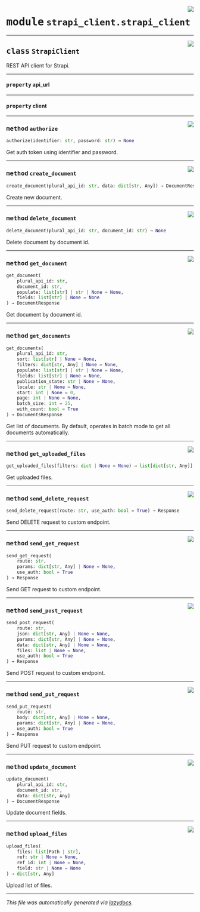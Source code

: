 <!-- markdownlint-disable -->

<a href="../src/strapi_client/strapi_client.py#L0"><img align="right" style="float:right;" src="https://img.shields.io/badge/-source-cccccc?style=flat-square"></a>

# <kbd>module</kbd> `strapi_client.strapi_client`






---

<a href="../src/strapi_client/strapi_client.py#L12"><img align="right" style="float:right;" src="https://img.shields.io/badge/-source-cccccc?style=flat-square"></a>

## <kbd>class</kbd> `StrapiClient`
REST API client for Strapi. 


---

#### <kbd>property</kbd> api_url





---

#### <kbd>property</kbd> client







---

<a href="../src/strapi_client/strapi_client.py#L32"><img align="right" style="float:right;" src="https://img.shields.io/badge/-source-cccccc?style=flat-square"></a>

### <kbd>method</kbd> `authorize`

```python
authorize(identifier: str, password: str) → None
```

Get auth token using identifier and password. 

---

<a href="../src/strapi_client/strapi_client.py#L105"><img align="right" style="float:right;" src="https://img.shields.io/badge/-source-cccccc?style=flat-square"></a>

### <kbd>method</kbd> `create_document`

```python
create_document(plural_api_id: str, data: dict[str, Any]) → DocumentResponse
```

Create new document. 

---

<a href="../src/strapi_client/strapi_client.py#L125"><img align="right" style="float:right;" src="https://img.shields.io/badge/-source-cccccc?style=flat-square"></a>

### <kbd>method</kbd> `delete_document`

```python
delete_document(plural_api_id: str, document_id: str) → None
```

Delete document by document id. 

---

<a href="../src/strapi_client/strapi_client.py#L45"><img align="right" style="float:right;" src="https://img.shields.io/badge/-source-cccccc?style=flat-square"></a>

### <kbd>method</kbd> `get_document`

```python
get_document(
    plural_api_id: str,
    document_id: str,
    populate: list[str] | str | None = None,
    fields: list[str] | None = None
) → DocumentResponse
```

Get document by document id. 

---

<a href="../src/strapi_client/strapi_client.py#L60"><img align="right" style="float:right;" src="https://img.shields.io/badge/-source-cccccc?style=flat-square"></a>

### <kbd>method</kbd> `get_documents`

```python
get_documents(
    plural_api_id: str,
    sort: list[str] | None = None,
    filters: dict[str, Any] | None = None,
    populate: list[str] | str | None = None,
    fields: list[str] | None = None,
    publication_state: str | None = None,
    locale: str | None = None,
    start: int | None = 0,
    page: int | None = None,
    batch_size: int = 25,
    with_count: bool = True
) → DocumentsResponse
```

Get list of documents. By default, operates in batch mode to get all documents automatically. 

---

<a href="../src/strapi_client/strapi_client.py#L216"><img align="right" style="float:right;" src="https://img.shields.io/badge/-source-cccccc?style=flat-square"></a>

### <kbd>method</kbd> `get_uploaded_files`

```python
get_uploaded_files(filters: dict | None = None) → list[dict[str, Any]]
```

Get uploaded files. 

---

<a href="../src/strapi_client/strapi_client.py#L184"><img align="right" style="float:right;" src="https://img.shields.io/badge/-source-cccccc?style=flat-square"></a>

### <kbd>method</kbd> `send_delete_request`

```python
send_delete_request(route: str, use_auth: bool = True) → Response
```

Send DELETE request to custom endpoint. 

---

<a href="../src/strapi_client/strapi_client.py#L131"><img align="right" style="float:right;" src="https://img.shields.io/badge/-source-cccccc?style=flat-square"></a>

### <kbd>method</kbd> `send_get_request`

```python
send_get_request(
    route: str,
    params: dict[str, Any] | None = None,
    use_auth: bool = True
) → Response
```

Send GET request to custom endpoint. 

---

<a href="../src/strapi_client/strapi_client.py#L163"><img align="right" style="float:right;" src="https://img.shields.io/badge/-source-cccccc?style=flat-square"></a>

### <kbd>method</kbd> `send_post_request`

```python
send_post_request(
    route: str,
    json: dict[str, Any] | None = None,
    params: dict[str, Any] | None = None,
    data: dict[str, Any] | None = None,
    files: list | None = None,
    use_auth: bool = True
) → Response
```

Send POST request to custom endpoint. 

---

<a href="../src/strapi_client/strapi_client.py#L146"><img align="right" style="float:right;" src="https://img.shields.io/badge/-source-cccccc?style=flat-square"></a>

### <kbd>method</kbd> `send_put_request`

```python
send_put_request(
    route: str,
    body: dict[str, Any] | None = None,
    params: dict[str, Any] | None = None,
    use_auth: bool = True
) → Response
```

Send PUT request to custom endpoint. 

---

<a href="../src/strapi_client/strapi_client.py#L115"><img align="right" style="float:right;" src="https://img.shields.io/badge/-source-cccccc?style=flat-square"></a>

### <kbd>method</kbd> `update_document`

```python
update_document(
    plural_api_id: str,
    document_id: str,
    data: dict[str, Any]
) → DocumentResponse
```

Update document fields. 

---

<a href="../src/strapi_client/strapi_client.py#L193"><img align="right" style="float:right;" src="https://img.shields.io/badge/-source-cccccc?style=flat-square"></a>

### <kbd>method</kbd> `upload_files`

```python
upload_files(
    files: list[Path | str],
    ref: str | None = None,
    ref_id: int | None = None,
    field: str | None = None
) → dict[str, Any]
```

Upload list of files. 




---

_This file was automatically generated via [lazydocs](https://github.com/ml-tooling/lazydocs)._
